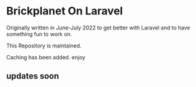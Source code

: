 # Brickplanet On Laravel 
Originally written in June-July 2022 to get better with Laravel and to have something fun to work on.

This Repository is maintained.

Caching has been added. enjoy
## updates soon
